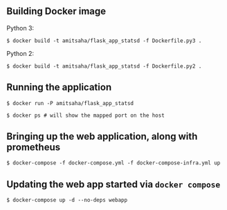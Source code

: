 ## Building Docker image

Python 3:

```
$ docker build -t amitsaha/flask_app_statsd -f Dockerfile.py3 .
```

Python 2:

```
$ docker build -t amitsaha/flask_app_statsd -f Dockerfile.py2 .
```

## Running the application

```
$ docker run -P amitsaha/flask_app_statsd

$ docker ps # will show the mapped port on the host
```

## Bringing up the web application, along with prometheus

```
$ docker-compose -f docker-compose.yml -f docker-compose-infra.yml up
```

## Updating the web app started via `docker compose`

```
$ docker-compose up -d --no-deps webapp
```
